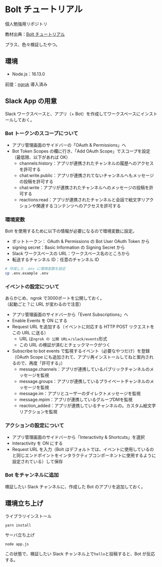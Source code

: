 # Bolt チュートリアル
個人勉強用リポジトリ

教材出典：[Bolt チュートリアル](https://slack.dev/bolt-js/ja-jp/tutorial/getting-started)

プラス、色々検証したやつ。

## 環境
- Node.js：16.13.0

前提：[ngrok](https://ngrok.com/) 導入済み

## Slack App の用意
Slack ワークスペースと、アプリ（+ Bot）を作成してワークスペースにインストールしておく。

### Bot トークンのスコープについて
- アプリ管理画面のサイドバーの「OAuth & Permissions」へ
- Bot Token Scopes の欄に行き、「Add OAuth Scope」でスコープを設定（最低限、以下があれば OK）
  - channels:history：アプリが連携されたチャンネルの履歴へのアクセスを許可する
  - chat:write.public：アプリが連携されてないチャンネルへもメッセージの投稿を許可する
  - chat:write：アプリが連携されたチャンネルへのメッセージの投稿を許可する
  - reactions:read：アプリが連携されたチャンネルと会話で絵文字リアクションや関連するコンテンツへのアクセスを許可する

### 環境変数
Bolt を使用するために以下の情報が必要になるので環境変数に設定。
- ボットトークン： OAuth & Permissions の Bot User OAuth Token から
- signing secret：Basic Information の Signing Secret から
- Slack ワークスペースの URL：ワークスペース名のところから
- 転送するチャンネル ID：任意のチャンネル ID

```bash
# 作成した .env に環境変数を設定
cp .env.example .env
```

### イベントの設定について
あらかじめ、ngrok で3000ポートを公開しておく。  
（起動ごと？に URL が変わるので注意）

- アプリ管理画面のサイドバーから「Event Subscriptions」へ
- Enable Events を ON にする
- Request URL を追加する（イベントに対応する HTTP POST リクエストをこの URL に送る）
  - URL は`ngrok の 公開 URL`+`/slack/events`形式
  - この URL の検証が済むとチェックマークがつく
- Subscribe to bot events で監視するイベント（必要なやつだけ）を登録
（OAuth Scope にも追加されて、アプリ再インストールしてねと案内されるので、再度「許可する」）
    - message.channels：アプリが連携しているパブリックチャンネルのメッセージを監視
    - message.groups：アプリが連携しているプライベートチャンネルのメッセージを監視
    - message.im：アプリとユーザーのダイレクトメッセージを監視
    - message.mpim：アプリが連携しているグループDMを監視
    - reaction_added：アプリが連携しているチャンネルの。カスタム絵文字リアクションを監視

### アクションの設定について
- アプリ管理画面のサイドバーから「Interactivity & Shortcuts」を選択
- Interactivity を ON にする
- Request URL を入力（Bolt はデフォルトでは、イベントに使用しているのと同じエンドポイントをインタラクティブコンポーネントに使用するように設定されている）して保存

### Bot をチャンネルに追加
検証したい Slack チャンネルに、作成した Bot のアプリを追加しておく。

## 環境立ち上げ
ライブラリインストール
```bash
yarn install
```

サーバ立ち上げ
```
node app.js
```

この状態で、検証したい Slack チャンネル上で`hello`と投稿すると、Bot が反応する。
